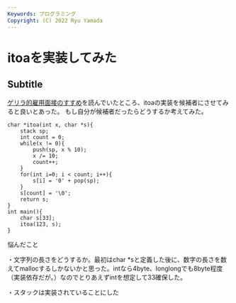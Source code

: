 ```yaml
---
Keywords: プログラミング
Copyright: (C) 2022 Ryu Yamada
---
```

# itoaを実装してみた
## Subtitle

[ゲリラ的雇用面接のすすめ](https://web.archive.org/web/20090304134941/http://local.joelonsoftware.com/wiki/%E3%82%B2%E3%83%AA%E3%83%A9%E7%9A%84%E9%9B%87%E7%94%A8%E9%9D%A2%E6%8E%A5%E3%81%AE%E3%81%99%E3%81%99%E3%82%81)を読んでいたところ、itoaの実装を候補者にさせてみると良いとあった。
もし自分が候補者だったらどうするか考えてみた。

```
char *itoa(int x, char *s){
    stack sp;
    int count = 0;
    while(x != 0){
        push(sp, x % 10);
        x /= 10;
        count++;
    }
    for(int i=0; i < count; i++){
        s[i] = '0' + pop(sp);
    }
    s[count] = '\0';
    return s;
}
int main(){
    char s[33];
    itoa(123, s);
}
```

悩んだこと

・文字列の長さをどうするか。最初はchar *sと定義した後に、数字の長さを数えてmallocするしかないかと思った。intなら4byte、longlongでも8byte程度（実装依存だが。）なのでとりあえずintを想定して33確保した。

・スタックは実装されていることにした
